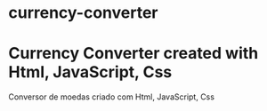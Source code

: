 # currency-converter

# Currency Converter created with Html, JavaScript, Css  

Conversor de moedas criado com Html, JavaScript, Css


